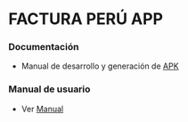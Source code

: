 # FACTURA PERÚ APP

### Documentación

* Manual de desarrollo y generación de [APK](https://docs.google.com/document/d/14tM5YKt6GhhNwyEQA5b_EjMUC72XqGPXEPsfo-RDGFM/edit?usp=sharing)

### Manual de usuario

* Ver [Manual](https://docs.google.com/document/d/1UPO2rH-khPy5ymkXj9J6ofuiiECG89yo2JrfuVUf7Rc/edit?usp=sharing)
